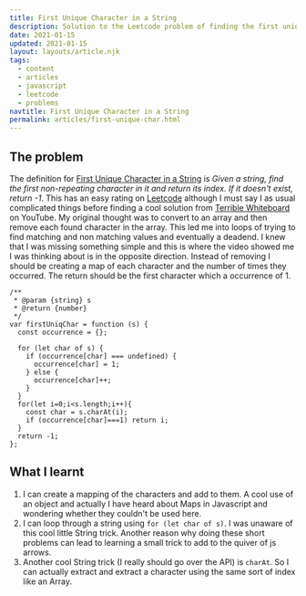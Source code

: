 ```yaml
---
title: First Unique Character in a String
description: Solution to the Leetcode problem of finding the first unique character in a string.
date: 2021-01-15
updated: 2021-01-15
layout: layouts/article.njk
tags:
  - content
  - articles
  - javascript
  - leetcode
  - problems
navtitle: First Unique Character in a String
permalink: articles/first-unique-char.html
---
```


## The problem

The definition for [First Unique Character in a String](https://leetcode.com/problems/first-unique-character-in-a-string/) is *Given a string, find the first non-repeating character in it and return its index. If it doesn't exist, return -1*. This has an easy rating on [Leetcode](https://leetcode.com/problems/first-unique-character-in-a-string/) although I must say I as usual complicated things before finding a cool solution from [Terrible Whiteboard](https://youtu.be/21LDcomZ1as) on YouTube. My original thought was to convert to an array and then remove each found character in the array. This led me into loops of trying to find matching and non matching values and eventually a deadend. I knew that I was missing something simple and this is where the video showed me I was thinking about is in the opposite direction. Instead of removing I should be creating a map of each character and the number of times they occurred. The return should be the first character which a occurrence of 1.

```
/**
 * @param {string} s
 * @return {number}
 */
var firstUniqChar = function (s) {
  const occurrence = {};
  
  for (let char of s) {
    if (occurrence[char] === undefined) {
      occurrence[char] = 1;
    } else {
      occurrence[char]++;
    }
  }
  for(let i=0;i<s.length;i++){
    const char = s.charAt(i);
    if (occurrence[char]===1) return i;
  }
  return -1;
};
```

## What I learnt

1. I can create a mapping of the characters and add to them. A cool use of an object and actually I have heard about Maps in Javascript and wondering whether they couldn't be used here.
2. I can loop through a string using `for (let char of s)`. I was unaware of this cool little String trick. Another reason why doing these short problems can lead to learning a small trick to add to the quiver of js arrows.
3. Another cool String trick (I really should go over the API) is `charAt`. So I can actually extract and extract a character using the same sort of index like an Array.